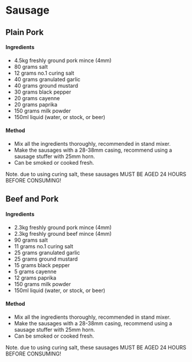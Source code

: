 # Sausage

## Plain Pork

#### Ingredients

* 4.5kg freshly ground pork mince (4mm)
* 80 grams salt
* 12 grams no.1 curing salt
* 40 grams granulated garlic
* 40 grams ground mustard
* 30 grams black pepper
* 20 grams cayenne
* 20 grams paprika
* 150 grams milk powder
* 150ml liquid (water, or stock, or beer)


#### Method

* Mix all the ingredients thoroughly, recommended in stand mixer.
* Make the sausages with a 28-38mm casing, recommend using a sausage stuffer with 25mm horn.
* Can be smoked or cooked fresh.

Note. due to using curing salt, these sausages MUST BE AGED 24 HOURS BEFORE CONSUMING!


## Beef and Pork

#### Ingredients

* 2.3kg freshly ground pork mince (4mm)
* 2.3kg freshly ground beef mince (4mm)
* 90 grams salt
* 11 grams no.1 curing salt
* 25 grams granulated garlic
* 25 grams ground mustard
* 15 grams black pepper
* 5 grams cayenne
* 12 grams paprika
* 150 grams milk powder
* 150ml liquid (water, or stock, or beer)


#### Method

* Mix all the ingredients thoroughly, recommended in stand mixer.
* Make the sausages with a 28-38mm casing, recommend using a sausage stuffer with 25mm horn.
* Can be smoked or cooked fresh.

Note. due to using curing salt, these sausages MUST BE AGED 24 HOURS BEFORE CONSUMING!
